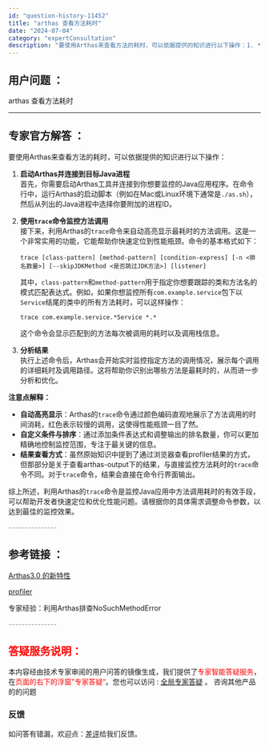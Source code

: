```yaml
---
id: "question-history-11452"
title: "arthas 查看方法耗时"
date: "2024-07-04"
category: "expertConsultation"
description: "要使用Arthas来查看方法的耗时，可以依据提供的知识进行以下操作：1. **启动Arthas并连接到目标Java进程**     首先，你需要启动Arthas工具并连接到你想要监控的Java应用程序。在命令行中，运行Arthas的启动脚本（例如在Mac或Linux环境下通常是`./as.sh`），"
---
```


## 用户问题 ：

arthas 查看方法耗时

---

## 专家官方解答 ：

要使用Arthas来查看方法的耗时，可以依据提供的知识进行以下操作：

1. **启动Arthas并连接到目标Java进程**  
   首先，你需要启动Arthas工具并连接到你想要监控的Java应用程序。在命令行中，运行Arthas的启动脚本（例如在Mac或Linux环境下通常是`./as.sh`），然后从列出的Java进程中选择你要附加的进程ID。

2. **使用`trace`命令监控方法调用**  
   接下来，利用Arthas的`trace`命令来自动高亮显示最耗时的方法调用。这是一个非常实用的功能，它能帮助你快速定位到性能瓶颈。命令的基本格式如下：

   ```shell
   trace [class-pattern] [method-pattern] [condition-express] [-n <排名数量>] [--skipJDKMethod <是否跳过JDK方法>] [listener]
   ```

   其中，`class-pattern`和`method-pattern`用于指定你想要跟踪的类和方法名的模式匹配表达式。例如，如果你想监控所有`com.example.service`包下以`Service`结尾的类中的所有方法耗时，可以这样操作：

   ```shell
   trace com.example.service.*Service *.*
   ```

   这个命令会显示匹配到的方法每次被调用的耗时以及调用栈信息。

3. **分析结果**  
   执行上述命令后，Arthas会开始实时监控指定方法的调用情况，展示每个调用的详细耗时及调用路径。这将帮助你识别出哪些方法是最耗时的，从而进一步分析和优化。

**注意点解释：**

- **自动高亮显示**：Arthas的`trace`命令通过颜色编码直观地展示了方法调用的时间消耗，红色表示较慢的调用，这使得性能瓶颈一目了然。
- **自定义条件与排序**：通过添加条件表达式和调整输出的排名数量，你可以更加精确地控制监控范围，专注于最关键的信息。
- **结果查看方式**：虽然原始知识中提到了通过浏览器查看profiler结果的方式，但那部分是关于查看arthas-output下的结果，与直接监控方法耗时的`trace`命令不同。对于`trace`命令，结果会直接在命令行界面输出。

综上所述，利用Arthas的`trace`命令是监控Java应用中方法调用耗时的有效手段，可以帮助开发者快速定位和优化性能问题。请根据你的具体需求调整命令参数，以达到最佳的监控效果。

<font color="#949494">---------------</font>

## 参考链接 ：

[Arthas3.0 的新特性](../arthas3.md)

[profiler](../profiler.md)

专家经验：利用Arthas排查NoSuchMethodError

<font color="#949494">---------------</font>

## <font color="#FF0000">答疑服务说明：</font>

本内容经由技术专家审阅的用户问答的镜像生成，我们提供了<font color="#FF0000">专家智能答疑服务</font>，在<font color="#FF0000">页面的右下的浮窗”专家答疑“</font>。您也可以访问 : [全局专家答疑](https://answer.opensource.alibaba.com/docs/intro) 。 咨询其他产品的的问题

### 反馈

如问答有错漏，欢迎点：[差评](https://ai.nacos.io/user/feedbackByEnhancerGradePOJOID?enhancerGradePOJOId=16046)给我们反馈。
